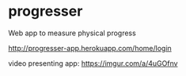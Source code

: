 # progresser
Web app to measure physical progress

http://progresser-app.herokuapp.com/home/login

video presenting app: https://imgur.com/a/4uGOfnv
